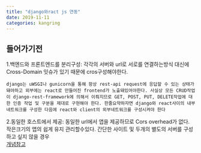 ```yaml
---
title: "django와ract js 연동"
date: 2019-11-11
categories: kangring
---
```


## 들어가기전
1.백엔드와 프론트엔드를 분리구성: 각각의 서버와 url로 서로를 연결하는방식 대신에 Cross-Domain 잇슈가 있기 때문에 cros구성해야한다.
```
django는 uWSGI나 gunicorn을 통해 항상 rest-api request에 응답할 수 있는 상태가 돼야하고 외부에는 react로 만들어진 frontend가 노출돼있어야한다. 사실상 모든 CRUD작업이 django-rest-framework에 의해서 이뤄지므로 GET, POST, PUT, DELETE작업에 대한 인증 작업 및 구분을 제대로 구현해야 한다. 한줄요약하자면 django와 react사이의 내부네트워크를 구성한 다음에 react와 client의 외부네트워크를 구성시켜야 한다
```

2.동일한 호스트에서 제공: 동일한 url에서 앱을 제공하므로 Cors overhead가 없다. 작은크기의 앱의 쉽게 유지 관리할수있다. 
간단한 사이트 및 두개의 별도의 서버를 구성하고 싶지 않을 경우<br/>
[개념참고](https://this-programmer.com/entry/%EA%B0%84%EB%8B%A8%ED%95%9C-react-JS-Django-%EC%96%B4%ED%94%8C%EB%A6%AC%EC%BC%80%EC%9D%B4%EC%85%98-%EB%A7%8C%EB%93%A4%EA%B8%B0)
